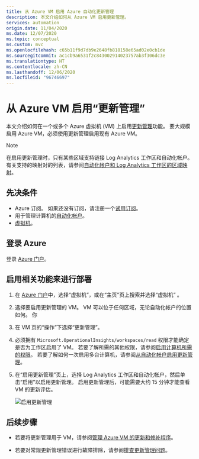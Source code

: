 ```yaml
---
title: 从 Azure VM 启用 Azure 自动化更新管理
description: 本文介绍如何从 Azure VM 启用更新管理。
services: automation
origin.date: 11/04/2020
ms.date: 12/07/2020
ms.topic: conceptual
ms.custom: mvc
ms.openlocfilehash: c65b11f9d7db9e2648fb818158e65ad02e0cb1de
ms.sourcegitcommit: ac1cb9a6531f2c843002914023757ab3f306dc3e
ms.translationtype: HT
ms.contentlocale: zh-CN
ms.lasthandoff: 12/06/2020
ms.locfileid: "96746697"
---
```

# <a name="enable-update-management-from-an-azure-vm"></a>从 Azure VM 启用“更新管理”

本文介绍如何在一个或多个 Azure 虚拟机 (VM) 上启用[更新管理](overview.md)功能。 要大规模启用 Azure VM，必须使用更新管理启用现有 Azure VM。

> [!NOTE]
> 在启用更新管理时，只有某些区域支持链接 Log Analytics 工作区和自动化帐户。 有关支持的映射对的列表，请参阅[自动化帐户和 Log Analytics 工作区的区域映射](../how-to/region-mappings.md)。

## <a name="prerequisites"></a>先决条件

* Azure 订阅。 如果还没有订阅，请注册一个[试用订阅](https://www.microsoft.com/china/azure/index.html?fromtype=cn)。
* 用于管理计算机的[自动化帐户](../index.yml)。
* [虚拟机](../../virtual-machines/windows/quick-create-portal.md)。

## <a name="sign-in-to-azure"></a>登录 Azure

登录 [Azure 门户](https://portal.azure.cn)。

## <a name="enable-the-feature-for-deployment"></a>启用相关功能来进行部署

1. 在 [Azure 门户](https://portal.azure.cn)中，选择“虚拟机”，或在“主页”页上搜索并选择“虚拟机” 。

2. 选择要启用更新管理的 VM。 VM 可以位于任何区域，无论自动化帐户的位置如何。 你

3. 在 VM 页的“操作”下选择“更新管理”。

4. 必须拥有 `Microsoft.OperationalInsights/workspaces/read` 权限才能确定是否为工作区启用了 VM。 若要了解所需的其他权限，请参阅[启用计算机所需的权限](../automation-role-based-access-control.md#feature-setup-permissions)。 若要了解如何一次启用多台计算机，请参阅[从自动化帐户启用更新管理](./enable-from-automation-account.md)。

5. 在“启用更新管理”页上，选择 Log Analytics 工作区和自动化帐户，然后单击“启用”以启用更新管理。 启用更新管理后，可能需要大约 15 分钟才能查看 VM 的更新评估。

    ![启用更新管理](media/enable-from-vm/enable-update-management.png)

## <a name="next-steps"></a>后续步骤

* 若要将更新管理用于 VM，请参阅[管理 Azure VM 的更新和修补程序](manage-updates-for-vm.md)。

* 若要对常规更新管理错误进行故障排除，请参阅[排查更新管理问题](../troubleshoot/update-management.md)。
